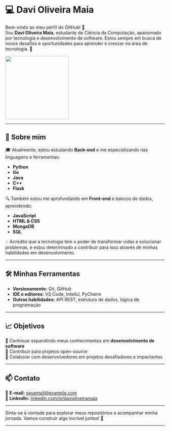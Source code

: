 # 💻 Davi Oliveira Maia  

Bem-vindo ao meu perfil do GitHub! 👋  
Sou **Davi Oliveira Maia**, estudante de Ciência da Computação, apaixonado por tecnologia e desenvolvimento de software. Estou sempre em busca de novos desafios e oportunidades para aprender e crescer na área de tecnologia. 🚀  

<a href="https://github.com/davu123/convoychat">
<img height=200 align="center" src="https://github-readme-stats.vercel.app/api/top-langs?username=davu123&layout=compact&langs_count=8&card_width=320&theme=radical" />
</a>

---

## 🌱 Sobre mim  

🎓 Atualmente, estou estudando **Back-end** e me especializando nas linguagens e ferramentas:  
- **Python**  
- **Go**  
- **Java**  
- **C++**  
- **Flask**  

🔍 Também estou me aprofundando em **Front-end** e bancos de dados, aprendendo:  
- **JavaScript**  
- **HTML & CSS**  
- **MongoDB**  
- **SQL**  

💡 Acredito que a tecnologia tem o poder de transformar vidas e solucionar problemas, e estou determinado a contribuir para isso através de minhas habilidades em desenvolvimento.

---

## 🛠️ Minhas Ferramentas  

- **Versionamento:** Git, GitHub  
- **IDE e editores:** VS Code, IntelliJ, PyCharm  
- **Outras habilidades:** API REST, estrutura de dados, lógica de programação  

---

## 📈 Objetivos  

🌟 Continuar expandindo meus conhecimentos em **desenvolvimento de software**  
🌟 Contribuir para projetos open-source  
🌟 Colaborar com desenvolvedores em projetos desafiadores e impactantes  

---

## 📫 Contato  

📧 **E-mail:** [seuemail@example.com](mailto:seuemail@example.com)  
💼 **LinkedIn:** [linkedin.com/in/davioliveiramaia](https://www.linkedin.com/in/seulinkedin)  

---

Sinta-se à vontade para explorar meus repositórios e acompanhar minha jornada. Vamos construir algo incrível juntos! 🚀  

---


